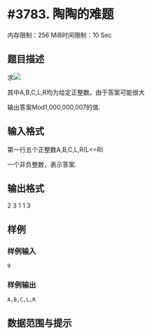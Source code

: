 # #3783. 陶陶的难题

内存限制：256 MiB时间限制：10 Sec

## 题目描述

求![](https://www.lydsy.com/JudgeOnline/upload/201411/back.GIF)

其中A,B,C,L,R均为给定正整数。由于答案可能很大

输出答案Mod1,000,000,007的值.

## 输入格式

第一行五个正整数A,B,C,L,R(L<=R)

一个非负整数，表示答案.

## 输出格式

2 3 1 1 3

## 样例

### 样例输入

    
    9
    

### 样例输出

    
    A,B,C,L,R
    

## 数据范围与提示
